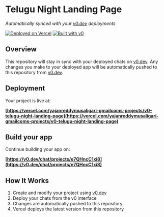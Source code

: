 # Telugu Night Landing Page

*Automatically synced with your [v0.dev](https://v0.dev) deployments*

[![Deployed on Vercel](https://img.shields.io/badge/Deployed%20on-Vercel-black?style=for-the-badge&logo=vercel)](https://vercel.com/yajanreddymusaligari-gmailcoms-projects/v0-telugu-night-landing-page)
[![Built with v0](https://img.shields.io/badge/Built%20with-v0.dev-black?style=for-the-badge)](https://v0.dev/chat/projects/e7QHncC1xi8)

## Overview

This repository will stay in sync with your deployed chats on [v0.dev](https://v0.dev).
Any changes you make to your deployed app will be automatically pushed to this repository from [v0.dev](https://v0.dev).

## Deployment

Your project is live at:

**[https://vercel.com/yajanreddymusaligari-gmailcoms-projects/v0-telugu-night-landing-page](https://vercel.com/yajanreddymusaligari-gmailcoms-projects/v0-telugu-night-landing-page)**

## Build your app

Continue building your app on:

**[https://v0.dev/chat/projects/e7QHncC1xi8](https://v0.dev/chat/projects/e7QHncC1xi8)**

## How It Works

1. Create and modify your project using [v0.dev](https://v0.dev)
2. Deploy your chats from the v0 interface
3. Changes are automatically pushed to this repository
4. Vercel deploys the latest version from this repository
